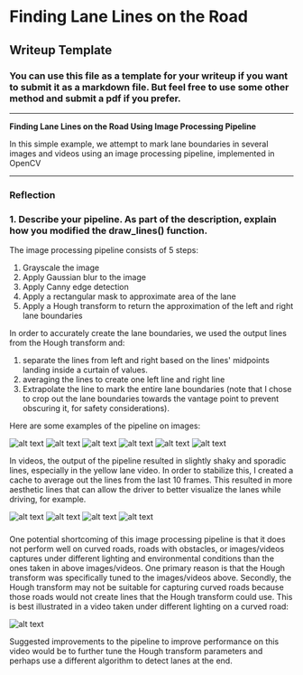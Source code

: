 # **Finding Lane Lines on the Road** 

## Writeup Template

### You can use this file as a template for your writeup if you want to submit it as a markdown file. But feel free to use some other method and submit a pdf if you prefer.

---

**Finding Lane Lines on the Road Using Image Processing Pipeline**

In this simple example, we attempt to mark lane boundaries in several images and videos using an image processing pipeline, implemented in OpenCV 

[//]: # (Image References)

[image1]: ./examples/grayscale.jpg "Grayscale"
[image2]: ./test_images/solidWhiteCurve.jpg
[image3]: ./output_images/solidWhiteCurve.jpg
[image4]: ./test_images/solidWhiteRight.jpg
[image5]: ./output_images/solidWhiteRight.jpg
[image6]: ./output_images/solidYellowCurve.jpg
[image7]: ./output_images/solidYellowCurve2.jpg
[image8]: ./output_images/solidYellowLeft.jpg
[image9]: ./output_images/whiteCarLaneSwitch.jpg
[image10]: ./test_videos_output/white.gif
[image11]: ./test_videos_output/white_stab.gif
[image12]: ./test_videos_output/yellow.gif
[image13]: ./test_videos_output/yellow_stab.gif
[image14]: ./test_videos_output/challenge_stab.gif

---

### Reflection

### 1. Describe your pipeline. As part of the description, explain how you modified the draw_lines() function.

The image processing pipeline consists of 5 steps:
1. Grayscale the image
2. Apply Gaussian blur to the image
3. Apply Canny edge detection
4. Apply a rectangular mask to approximate area of the lane
5. Apply a Hough transform to return the approximation of the left and right lane boundaries

In order to accurately create the lane boundaries, we used the output lines from the Hough transform and:
1. separate the lines from left and right based on the lines' midpoints landing inside a curtain of values.
2. averaging the lines to create one left line and right line
3. Extrapolate the line to mark the entire lane boundaries (note that I chose to crop out the lane boundaries towards the vantage point to prevent obscuring it, for safety considerations).

Here are some examples of the pipeline on images:

![alt text][image3] 
![alt text][image5]
![alt text][image6]
![alt text][image7]
![alt text][image8]
![alt text][image9]

In videos, the output of the pipeline resulted in slightly shaky and sporadic lines, especially in the yellow lane video.
In order to stabilize this, I created a cache to average out the lines from the last 10 frames. This resulted in more aesthetic lines that can allow the driver to better visualize the lanes while driving, for example.

![alt text][image10] ![alt text][image11]
![alt text][image12] ![alt text][image13]


### 

One potential shortcoming of this image processing pipeline is that it does not perform well on curved roads, roads with obstacles, or images/videos captures under different lighting and environmental conditions than the ones taken in above images/videos.
One primary reason is that the Hough transform was specifically tuned to the images/videos above.
Secondly, the Hough transform may not be suitable for capturing curved roads because those roads would not create lines that the Hough transform could use.
This is best illustrated in a video taken under different lighting on a curved road:

![alt text][image14]

Suggested improvements to the pipeline to improve performance on this video would be to further tune the Hough transform parameters and perhaps use a different algorithm to detect lanes at the end.

